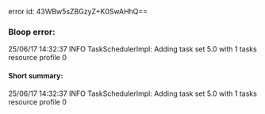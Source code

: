 error id: 43WBw5sZBGzyZ+K0SwAHhQ==
### Bloop error:

25/06/17 14:32:37 INFO TaskSchedulerImpl: Adding task set 5.0 with 1 tasks resource profile 0
#### Short summary: 

25/06/17 14:32:37 INFO TaskSchedulerImpl: Adding task set 5.0 with 1 tasks resource profile 0